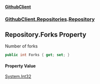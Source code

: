 #### [GithubClient](index.md 'index')
### [GithubClient.Repositories](GithubClient.Repositories.md 'GithubClient.Repositories').[Repository](GithubClient.Repositories.Repository.md 'GithubClient.Repositories.Repository')

## Repository.Forks Property

Number of forks

```csharp
public int Forks { get; set; }
```

#### Property Value
[System.Int32](https://docs.microsoft.com/en-us/dotnet/api/System.Int32 'System.Int32')